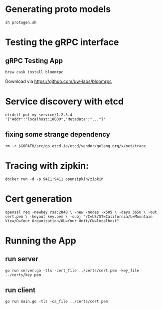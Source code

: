 # Generating proto models
`sh protogen.sh`


# Testing the gRPC interface

## gRPC Testing App 
`brew cask install bloomrpc`

Download via https://github.com/uw-labs/bloomrpc


# Service discovery with etcd
`etcdctl put my-service/1.2.3.4 '{"Addr":"localhost:10000","Metadata":"..."}'`
## fixing some strange dependency
`rm -r $GOPATH/src/go.etcd.io/etcd/vendor/golang.org/x/net/trace`

# Tracing with zipkin:
`docker run -d -p 9411:9411 openzipkin/zipkin`

# Cert generation
`openssl req -newkey rsa:2048 \
  -new -nodes -x509 \
  -days 3650 \
  -out cert.pem \
  -keyout key.pem \
  -subj "/C=US/ST=California/L=Mountain View/O=Your Organization/OU=Your Unit/CN=localhost"`

# Running the App
## run server

`go run server.go -tls -cert_file ../certs/cert.pem -key_file ../certs/key.pem`

## run client
`go run main.go -tls -ca_file ../certs/cert.pem`